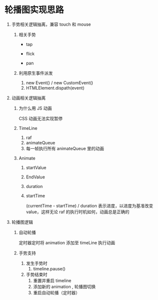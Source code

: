 # 轮播图实现思路

1. 手势相关逻辑抽离，兼容 touch 和 mouse

   1. 相关手势

      - tap

      - flick

      - pan

   2. 利用原生事件派发

      1. new Event() / new CustomEvent()
      2. HTMLElement.dispath(event)

2. 动画相关逻辑抽离

   1. 为什么用 JS 动画

      CSS 动画无法实现暂停

   2. TimeLine

      1. raf
      2. animateQueue
      3. 每一帧执行所有 animateQueue 里的动画

   3. Animate

      1. startValue

      2. EndValue

      3. duration

      4. startTime

         (currentTime - startTime) / duration 表示进度，以进度为基准改变 value，这样无论 raf 的执行时机如何，动画总是正确的

3. 轮播图逻辑

   1. 自动轮播

      定时器定时将 animation 添加至 timeLine 执行动画

   2. 手势支持

      1. 发生手势时
         1. timeline.pause()
      2. 手势结束时
         1. 重置并重启 timeline
         2. 添加新的 animation ,  轮播图切换
         3. 重启自动轮播（定时器）





